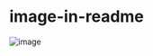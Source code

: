 # image-in-readme

![image](https://user-images.githubusercontent.com/69158551/89689590-b59e3e80-d8d2-11ea-89e7-a76008cb0457.png)

